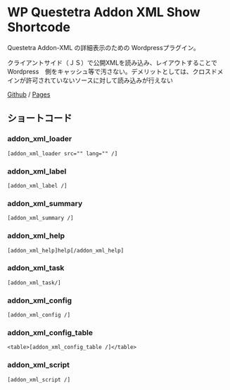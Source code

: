 # WP Questetra Addon XML Show Shortcode

Questetra Addon-XML の詳細表示のための Wordpressプラグイン。

クライアントサイド（ＪＳ）で公開XMLを読み込み、レイアウトすることで　Wordpress　側をキャッシュ等で汚さない。デメリットとしては、クロスドメインが許可されていないソースに対して読み込みが行えない

[Github](https://github.com/Questetra/WP-Questetra-Addon-XML-Show-Shortcode) / [Pages](https://questetra.github.io/WP-Questetra-Addon-XML-Show-Shortcode/)


## ショートコード
### addon_xml_loader
    [addon_xml_loader src="" lang="" /]

### addon_xml_label
    [addon_xml_label /]

### addon_xml_summary
    [addon_xml_summary /]

### addon_xml_help
    [addon_xml_help]help[/addon_xml_help]

### addon_xml_task
    [addon_xml_task/]

### addon_xml_config
    [addon_xml_config /]

### addon_xml_config_table
    <table>[addon_xml_config_table /]</table>

### addon_xml_script
    [addon_xml_script /]